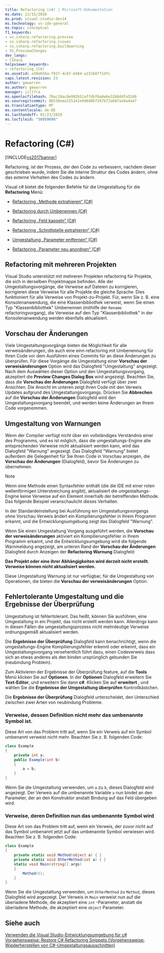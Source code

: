 ```yaml
---
title: Refactoring (c#) | Microsoft-Dokumentation
ms.date: 11/15/2016
ms.prod: visual-studio-dev14
ms.technology: vs-ide-general
ms.topic: conceptual
f1_keywords:
- vs.csharp.refactoring.preview
- vs.csharp.refactoring.issues
- vs.csharp.refactoring.buildwarning
- VS.PreviewChanges
dev_langs:
- CSharp
helpviewer_keywords:
- refactoring [C#]
ms.assetid: a39e656a-f81f-4c87-b484-a23168ff1dfc
caps.latest.revision: 23
author: gewarren
ms.author: gewarren
manager: jillfra
ms.openlocfilehash: 78ac19ac0e992b51affdbf6a0e6e3268ddfa52d0
ms.sourcegitcommit: 8b538eea125241e9d6d8b7297b72a66faa9a4a47
ms.translationtype: MT
ms.contentlocale: de-DE
ms.lasthandoff: 01/23/2019
ms.locfileid: "58959696"
---
```

# <a name="refactoring-c"></a>Refactoring (C#)
[!INCLUDE[vs2017banner](../includes/vs2017banner.md)]

Refactoring, ist der Prozess, der den Code zu verbessern, nachdem dieser geschrieben wurde, indem Sie die interne Struktur des Codes ändern, ohne das externe Verhalten des Codes zu ändern.  
  
 Visual c# bietet die folgenden Befehle für die Umgestaltung für die **Refactoring** Menü:  
  
-   [Refactoring „Methode extrahieren“ (C#)](../csharp-ide/extract-method-refactoring-csharp.md)  
  
-   [Refactoring durch Umbenennen (C#)](../csharp-ide/rename-refactoring-csharp.md)  
  
-   [Refactoring „Feld kapseln“ (C#)](../csharp-ide/encapsulate-field-refactoring-csharp.md)  
  
-   [Refactoring „Schnittstelle extrahieren“ (C#)](../csharp-ide/extract-interface-refactoring-csharp.md)  
  
-   [Umgestaltung „Parameter entfernen“ (C#)](../csharp-ide/remove-parameters-refactoring-csharp.md)  
  
-   [Refactoring „Parameter neu anordnen“ (C#)](../csharp-ide/reorder-parameters-refactoring-csharp.md)  
  
## <a name="multi-project-refactoring"></a>Refactoring mit mehreren Projekten  
 Visual Studio unterstützt mit mehreren Projekten refactoring für Projekte, die sich in derselben Projektmappe befinden. Alle der Umgestaltungsvorgänge, die Verweise auf Dateien zu korrigieren, korrigieren diese Verweise für alle Projekte die gleiche Sprache. Dies funktioniert für alle Verweise von Projekt-zu-Projekt. Für, wenn Sie z. B. eine Konsolenanwendung, die eine Klassenbibliothek verweist, wenn Sie einen Typ "Klassenbibliothek" Umbenennen (mithilfe der `Rename` refactoringvorgang), die Verweise auf den Typ "Klassenbibliothek" in der Konsolenanwendung werden ebenfalls aktualisiert.  
  
## <a name="changes-preview"></a>Vorschau der Änderungen  
 Viele Umgestaltungsvorgänge bieten die Möglichkeit für alle verweisänderungen, die auch eine einn refactoring mit Umbenennung für Ihren Code vor dem Ausführen eines Commits für an diese Änderungen zu überprüfen. Für diese Vorgänge die Umgestaltung einer **Vorschau der verweisänderungen** Option wird das Dialogfeld "Umgestaltung" angezeigt. Nach dem Auswählen dieser Option und den Umgestaltungsvorgang, akzeptiert die **Preview Changes Dialog Box** wird angezeigt. Beachten Sie, dass die **Vorschau der Änderungen** Dialogfeld verfügt über zwei Ansichten. Die Ansicht im unteren zeigt Ihren Code mit den Verweis Updates aufgrund des Umgestaltungsvorgangs. Drücken Sie **Abbrechen** auf die **Vorschau der Änderungen** Dialogfeld wird den Umgestaltungsvorgang beendet, und werden keine Änderungen an Ihrem Code vorgenommen.  
  
## <a name="refactoring-warnings"></a>Umgestaltung von Warnungen  
 Wenn der Compiler verfügt nicht über ein vollständiges Verständnis einer des Programms, und es ist möglich, dass die umgestaltungs-Engine alle entsprechenden Verweise nicht aktualisiert werden kann, wird das Dialogfeld "Warnung" angezeigt. Das Dialogfeld "Warnung" bietet außerdem die Gelegenheit für Sie Ihren Code in Vorschau anzeigen, die **Vorschau der Änderungen** (Dialogfeld), bevor Sie Änderungen zu übernehmen.  
  
> [!NOTE]
>  Wenn eine Methode einen Syntaxfehler enthält (die die IDE mit einer roten wellenförmigen Unterstreichung angibt), aktualisiert die umgestaltungs-Engine keine Verweise auf ein Element innerhalb der betreffenden Methode. Das folgende Beispiel veranschaulicht dieses Verhalten.  
  
 In der Standardeinstellung bei Ausführung ein Umgestaltungsvorgangs ohne Vorschau Verweis ändert ein Kompilierungsfehler in Ihrem Programm erkannt, und die Entwicklungsumgebung zeigt das Dialogfeld "Warnung".  
  
 Wenn Sie einen Umgestaltung Vorgang ausgeführt werden, die **Vorschau der verweisänderungen** aktiviert ein Kompilierungsfehler in Ihrem Programm erkannt, und die Entwicklungsumgebung wird die folgende Warnmeldung angezeigt, am unteren Rand der **Vorschau der Änderungen** Dialogfeld durch Anzeigen der **Refactoring Warnung** Dialogfeld:  
  
 **Das Projekt oder eine ihrer Abhängigkeiten wird derzeit nicht erstellt. Verweise können nicht aktualisiert werden.**  
  
 Diese Umgestaltung Warnung ist nur verfügbar, für die Umgestaltung von Operationen, die bieten die **Vorschau der verweisänderungen** Option.  
  
## <a name="error-tolerant-refactoring-and-verification-results"></a>Fehlertolerante Umgestaltung und die Ergebnisse der Überprüfung  
 Umgestaltung ist fehlertolerant. Das heißt, können Sie ausführen, eine Umgestaltung in ein Projekt, das nicht erstellt werden kann. Allerdings kann in diesen Fällen die umgestaltungsprozess nicht mehrdeutige Verweise ordnungsgemäß aktualisiert werden.  
  
 Die **Ergebnisse der Überprüfung** Dialogfeld kann benachrichtigt, wenn die umgestaltungs-Engine Kompilierungsfehler erkennt oder erkennt, dass ein Umgestaltungsvorgang versehentlich führt dazu, einen Codeverweis dass sich an etwas anderes als den binden ursprünglich gebunden Sie (neubindung Problem).  
  
 Zum Aktivieren der Ergebnisse der Überprüfung feature, auf die **Tools** Menü klicken Sie auf **Optionen**. In der **Optionen** Dialogfeld erweitern Sie **Text-Editor**, und erweitern Sie dann **c#**. Klicken Sie auf **erweitert** , und wählen Sie die **Ergebnisse der Umgestaltung überprüfen** Kontrollkästchen.  
  
 Die **Ergebnisse der Überprüfung** Dialogfeld unterscheidet, den Unterschied zwischen zwei Arten von neubindung Probleme.  
  
### <a name="references-whose-definition-will-no-longer-be-the-renamed-symbol"></a>Verweise, dessen Definition nicht mehr das umbenannte Symbol ist.  
 Diese Art von das Problem tritt auf, wenn Sie ein Verweis auf ein Symbol umbenannt verweist nicht mehr. Beachten Sie z. B. folgenden Code:  
  
```csharp  
class Example  
{  
    private int a;  
    public Example(int b)  
    {  
        a = b;  
    }  
}  
```  
  
 Wenn Sie die Umgestaltung verwenden, um `a` zu `b`, dieses Dialogfeld wird angezeigt. Der Verweis auf die umbenannte Variable `a` nun bindet an den Parameter, der an den Konstruktor anstatt Bindung auf das Feld übergeben wird.  
  
### <a name="references-whose-definition-will-now-become-the-renamed-symbol"></a>Verweise, deren Definition nun das umbenannte Symbol wird  
 Diese Art von das Problem tritt auf, wenn ein Verweis, der zuvor nicht auf das Symbol umbenannt jetzt auf das umbenannte Symbol verwiesen wird. Beachten Sie z. B. folgenden Code:  
  
```csharp  
class Example  
{  
    private static void Method(object a) { }  
    private static void OtherMethod(int a) { }  
    static void Main(string[] args)  
    {  
        Method(5);  
    }  
}  
```  
  
 Wenn Sie die Umgestaltung verwenden, um `OtherMethod` zu `Method`, dieses Dialogfeld wird angezeigt. Der Verweis in `Main` verweist nun auf die überladene Methode, die akzeptiert eine `int` -Parameter, anstatt die überladene Methode, die akzeptiert eine `object` Parameter.  
  
## <a name="see-also"></a>Siehe auch  
 [Verwenden die Visual Studio-Entwicklungsumgebung für c#](../csharp-ide/using-the-visual-studio-development-environment-for-csharp.md)   
 [Vorgehensweise: Restore C# Refactoring Snippets (Vorgehensweise: Wiederherstellen von C#-Umgestaltungsausschnitten)](../ide/how-to-restore-csharp-refactoring-snippets.md)
